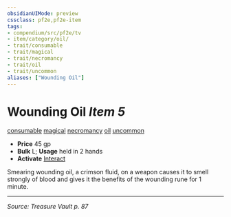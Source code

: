 ```yaml
---
obsidianUIMode: preview
cssclass: pf2e,pf2e-item
tags:
- compendium/src/pf2e/tv
- item/category/oil/
- trait/consumable
- trait/magical
- trait/necromancy
- trait/oil
- trait/uncommon
aliases: ["Wounding Oil"]
---
```

# Wounding Oil *Item 5*  
[consumable](consumable.md "Consumable Item Trait")  [magical](magical.md "Magical Item Trait")  [necromancy](necromancy.md "Necromancy School Trait")  [oil](oil.md "Oil Item Trait")  [uncommon](uncommon.md "Uncommon Rarity Trait")  

- **Price** 45 gp
- **Bulk** L; **Usage** held in 2 hands
- **Activate** [Interact](interact.md)

Smearing wounding oil, a crimson fluid, on a weapon causes it to smell strongly of blood and gives it the benefits of the wounding rune for 1 minute.


---
*Source: Treasure Vault p. 87*